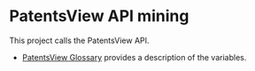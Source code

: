 # PatentsView API mining

This project calls the PatentsView API.

* [PatentsView Glossary](http://www.patentsview.org/api/glossary.html) provides a description of the variables.